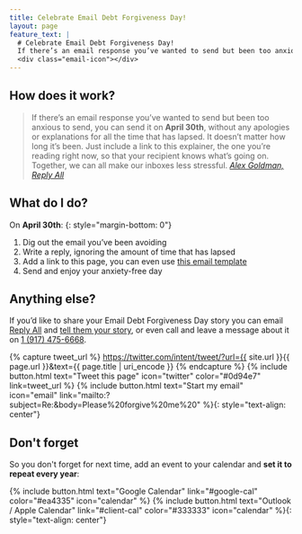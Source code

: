 ```yaml
---
title: Celebrate Email Debt Forgiveness Day!
layout: page
feature_text: |
  # Celebrate Email Debt Forgiveness Day!
  If there’s an email response you’ve wanted to send but been too anxious to send, you can send it on **April 30th**
  <div class="email-icon"></div>
---
```


## How does it work?
> If there’s an email response you’ve wanted to send but been too anxious to send, you can send it on **April 30th**, without any apologies or explanations for all the time that has lapsed.
> It doesn’t matter how long it’s been. Just include a link to this explainer, the one you’re reading right now, so that your recipient knows what’s going on.
> Together, we can all make our inboxes less stressful.
  <cite><a href="https://email.gimletmedia.com/" title="Email Debt Forgiveness Day - Reply All">Alex Goldman, Reply All</a></cite>

## What do I do?

On **April 30th**:
{: style="margin-bottom: 0"}

1. Dig out the email you’ve been avoiding
1. Write a reply, ignoring the amount of time that has lapsed
1. Add a link to this page, you can even use [this email template](mailto:?subject=Re:&body=Please%20forgive%20me%20)
1. Send and enjoy your anxiety-free day

## Anything else?
If you’d like to share your Email Debt Forgiveness Day story you can email [Reply All](http://gimletmedia.com/show/reply-all/) and [tell them your story](#email), or even call and leave a message about it on [1 (917) 475-6668](tel:19174756668).

{% capture tweet_url %}
https://twitter.com/intent/tweet/?url={{ site.url }}{{ page.url }}&text={{ page.title | uri_encode }}
{% endcapture %}
{% include button.html text="Tweet this page" icon="twitter" color="#0d94e7" link=tweet_url %} {% include button.html text="Start my email" icon="email" link="mailto:?subject=Re:&body=Please%20forgive%20me%20" %}{: style="text-align: center"}

<script type="text/javascript">
  document.querySelector('[href="#email"]').setAttribute('href', '{{ 'moc.aidemtelmig@llaylper:otliam' | split: "" | reverse | join: "" }}');
</script>

## Don't forget
So you don't forget for next time, add an event to your calendar and **set it to repeat every year**:

{% include button.html text="Google Calendar" link="#google-cal" color="#ea4335" icon="calendar" %} {% include button.html text="Outlook / Apple Calendar" link="#client-cal" color="#333333" icon="calendar" %}{: style="text-align: center"}
